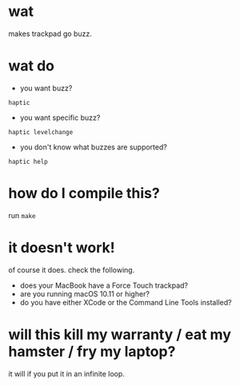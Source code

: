 # wat

makes trackpad go buzz.

# wat do

* you want buzz?

```
haptic
```

* you want specific buzz?

```
haptic levelchange
```

* you don't know what buzzes are supported?

```
haptic help
```

# how do I compile this?

run `make`

# it doesn't work!

of course it does. check the following.

* does your MacBook have a Force Touch trackpad?
* are you running macOS 10.11 or higher?
* do you have either XCode or the Command Line Tools installed?

# will this kill my warranty / eat my hamster / fry my laptop?

it will if you put it in an infinite loop.
